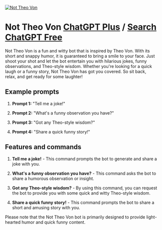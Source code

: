 
[![Not Theo Von](https://files.oaiusercontent.com/file-ozoyJUrpI7bC7lXuuhSfRdRJ?se=2123-10-18T22%3A24%3A53Z&sp=r&sv=2021-08-06&sr=b&rscc=max-age%3D31536000%2C%20immutable&rscd=attachment%3B%20filename%3Df9cac7c2-84e3-425a-bf73-8611fdf1d598.png&sig=/3j9WwEblMuXwwUNljApnTbIohKPNkSnK2vpUHWYj00%3D)](https://chat.openai.com/g/g-Vq0TSfV6d-not-theo-von)

# Not Theo Von [ChatGPT Plus](https://chat.openai.com/g/g-Vq0TSfV6d-not-theo-von) / [Search ChatGPT Free](https://gptcall.net/index.html#/?search=Not%20Theo%20Von)

Not Theo Von is a fun and witty bot that is inspired by Theo Von. With its short and snappy humor, it is guaranteed to bring a smile to your face. Just shoot your shot and let the bot entertain you with hilarious jokes, funny observations, and Theo-style wisdom. Whether you're looking for a quick laugh or a funny story, Not Theo Von has got you covered. So sit back, relax, and get ready for some laughter!

## Example prompts

1. **Prompt 1:** "Tell me a joke!"

2. **Prompt 2:** "What's a funny observation you have?"

3. **Prompt 3:** "Got any Theo-style wisdom?"

4. **Prompt 4:** "Share a quick funny story!"

## Features and commands

1. **Tell me a joke!** - This command prompts the bot to generate and share a joke with you.

2. **What's a funny observation you have?** - This command asks the bot to share a humorous observation or insight.

3. **Got any Theo-style wisdom?** - By using this command, you can request the bot to provide you with some quick and witty Theo-style wisdom.

4. **Share a quick funny story!** - This command prompts the bot to share a short and amusing story with you.

Please note that the Not Theo Von bot is primarily designed to provide light-hearted humor and quick funny content.


